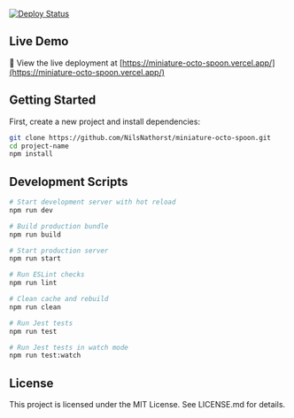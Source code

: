 [![Deploy Status](https://vercelbadge.vercel.app/api/NilsNathorst/miniature-octo-spoon)](https://miniature-octo-spoon.vercel.app)

## Live Demo

🚀 View the live deployment at [https://miniature-octo-spoon.vercel.app/](https://miniature-octo-spoon.vercel.app/)

## Getting Started

First, create a new project and install dependencies:

```bash
git clone https://github.com/NilsNathorst/miniature-octo-spoon.git
cd project-name
npm install
```

## Development Scripts

```bash
# Start development server with hot reload
npm run dev

# Build production bundle
npm run build

# Start production server
npm run start

# Run ESLint checks
npm run lint

# Clean cache and rebuild
npm run clean

# Run Jest tests
npm run test

# Run Jest tests in watch mode
npm run test:watch
```

## License

This project is licensed under the MIT License. See LICENSE.md for details.
